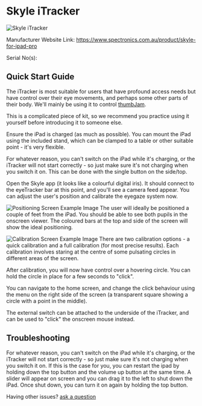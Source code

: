 # Skyle iTracker

![Skyle iTracker](<https://www.spectronics.com.au/images/product/inclusivet/Skyle-Profile.png>)

Manufacturer Website Link: [ https://www.spectronics.com.au/product/skyle-for-ipad-pro ](< https://www.spectronics.com.au/product/skyle-for-ipad-pro >)

Serial No(s): 

## Quick Start Guide

The iTracker is most suitable for users that have profound access needs but have control over their eye movements, and perhaps some other parts of their body. We'll mainly be using it to control [thumbJam](<https://omnimusicsk.github.io/inventory/Equipment/Thumb%20Jam/Thumb%20Jam.html>).

This is a complicated piece of kit, so we recommend you practice using it yourself before introducing it to someone else.


Ensure the iPad is charged (as much as possible). You can mount the iPad using the included stand, which can be clamped to a table or other suitable point - it's very flexible.

For whatever reason, you can't switch on the iPad while it's charging, or the iTracker will not start correctly - so just make sure it's not charging when you switch it on. This can be done with the single button on the side/top.

Open the Skyle app (it looks like a colourful digital iris). It should connect to the eyeTracker bar at this point, and you'll see a camera feed appear. You can adjust the user's position and calibrate the eyegaze system now.

![Positioning Screen Example Image](<https://www.spectronics.com.au/images/product/inclusivet/Positioning-Skyle.png>) 
The user will ideally be positioned a couple of feet from the iPad. You should be able to see both pupils in the onscreen viewer. The coloured bars at the top and side of the screen will show the ideal positioning.

![Calibration Screen Example Image](<https://www.spectronics.com.au/images/product/inclusivet/Calibration-Skyle.png>)
There are two calibration options - a quick calibration and a full calibration (for most precise results). Each calibration involves staring at the centre of some pulsating circles in different areas of the screen.

After calibration, you will now have control over a hovering circle. You can hold the circle in place for a few seconds to "click".

You can navigate to the home screen, and change the click behaviour using the menu on the right side of the screen (a transparent square showing a circle with a point in the middle).

The external switch can be attached to the underside of the iTracker, and can be used to "click" the onscreen mouse instead.

## Troubleshooting

For whatever reason, you can't switch on the iPad while it's charging, or the iTracker will not start correctly - so just make sure it's not charging when you switch it on. If this is the case for you, you can restart the ipad by holding down the top button and the volume up button at the same time. A slider will appear on screen and you can drag it to the left to shut down the iPad. Once shut down, you can turn it on again by holding the top button.

Having other issues? [ask a question](<mailto:ChrisBall@omnimusic.org.uk>)
